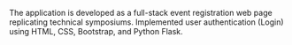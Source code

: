 The application is developed as a full-stack event registration web page replicating technical symposiums. Implemented user authentication (Login) using HTML, CSS, Bootstrap, and Python Flask.
